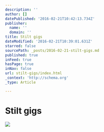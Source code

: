 ```yaml
---
description: ''
author: []
datePublished: '2016-02-21T10:42:13.734Z'
publisher:
  name: ''
  domain: ''
title: Stilt gigs
dateModified: '2016-02-21T10:39:01.631Z'
starred: false
sourcePath: _posts/2016-02-21-stilt-gigs.md
published: true
inFeed: true
hasPage: true
inNav: false
url: stilt-gigs/index.html
_context: 'http://schema.org'
_type: Article

---
```

# Stilt gigs
![](https://the-grid-user-content.s3-us-west-2.amazonaws.com/419f6c69-b25b-4c44-8d9a-e4202bb130a6.png)